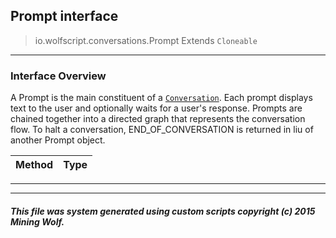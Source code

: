 ## Prompt __interface__

>io.wolfscript.conversations.Prompt
>Extends `Cloneable`

---

### Interface Overview

A Prompt is the main constituent of a [`Conversation`](Conversation.md). Each prompt displays text to the user and optionally waits for a user's response. Prompts are chained together into a directed graph that represents the conversation flow. To halt a conversation, END_OF_CONVERSATION is returned in liu of another Prompt object.

Method | Type   
--- | :--- 



---

---


##### This file was system generated using custom scripts copyright (c) 2015 Mining Wolf.
	

